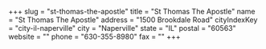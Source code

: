 +++
slug = "st-thomas-the-apostle"
title = "St Thomas The Apostle"
name = "St Thomas The Apostle"
address = "1500 Brookdale Road"
cityIndexKey = "city-il-naperville"
city = "Naperville"
state = "IL"
postal = "60563"
website = ""
phone = "630-355-8980"
fax = ""
+++
